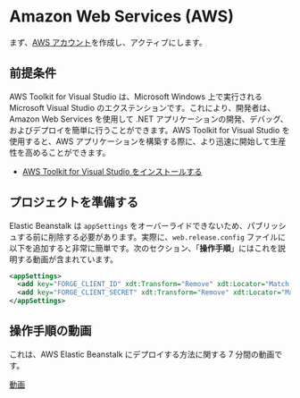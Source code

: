 # Amazon Web Services (AWS)

まず、[AWS アカウント](https://aws.amazon.com/)を作成し、アクティブにします。

## 前提条件

AWS Toolkit for Visual Studio は、Microsoft Windows 上で実行される Microsoft Visual Studio のエクステンションです。これにより、開発者は、Amazon Web Services を使用して .NET アプリケーションの開発、デバッグ、およびデプロイを簡単に行うことができます。AWS Toolkit for Visual Studio を使用すると、AWS アプリケーションを構築する際に、より迅速に開始して生産性を高めることができます。

- [AWS Toolkit for Visual Studio をインストールする](https://aws.amazon.com/visualstudio/)

## プロジェクトを準備する

Elastic Beanstalk は `appSettings` をオーバーライドできないため、パブリッシュする前に削除する必要があります。実際に、`web.release.config` ファイルに以下を追加すると非常に簡単です。次のセクション、「**操作手順**」にはこれを説明する動画が含まれています。

```xml
<appSettings>
  <add key="FORGE_CLIENT_ID" xdt:Transform="Remove" xdt:Locator="Match(key)" />
  <add key="FORGE_CLIENT_SECRET" xdt:Transform="Remove" xdt:Locator="Match(key)" />
</appSettings>
```

## 操作手順の動画

これは、AWS Elastic Beanstalk にデプロイする方法に関する 7 分間の動画です。

[動画](https://www.youtube.com/embed/49X4ROI6PWs ':include :type=iframe width=100% height=400px')